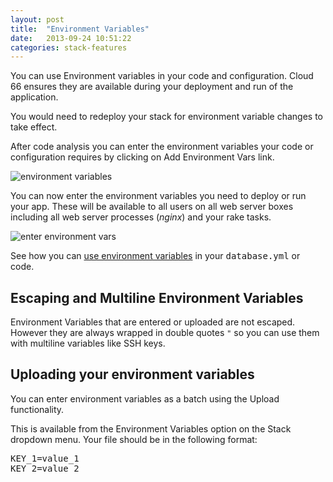 ```yaml
---
layout: post
title:  "Environment Variables"
date:   2013-09-24 10:51:22
categories: stack-features
---
```



<p>You can use Environment variables in your code and configuration. Cloud 66 ensures they are available during your deployment and run of the application.</p>

<p>
    <span class="highlighted">You would need to redeploy your stack for environment variable changes to take effect</span>.</p>

After code analysis you can enter the environment variables your code or configuration requires by clicking on Add Environment Vars link.

![environment variables](http://cdn.cloud66.com.s3.amazonaws.com/images/help/environment_vars.png)

You can now enter the environment variables you need to deploy or run your app. These will be available to all users on all web server boxes including all web server processes (<em>nginx</em>) and your rake tasks.

![enter environment vars](http://cdn.cloud66.com/images/help/environment_var_form.png)

See how you can [use environment variables](/stack-features/environments.html) in your <kbd>database.yml</kbd> or code.

## Escaping and Multiline Environment Variables

Environment Variables that are entered or uploaded are not escaped. However they are always wrapped in double quotes `"` so you can use them with multiline variables like SSH keys.

## Uploading your environment variables

You can enter environment variables as a batch using the Upload functionality.

This is available from the Environment Variables option on the Stack dropdown menu. Your file should be in the following format:

<pre class="terminal">
KEY&#95;1=value&#95;1
KEY&#95;2=value&#95;2
</pre>
